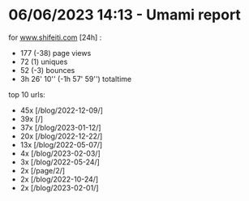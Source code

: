 # 06/06/2023 14:13 - Umami report
for www.shifeiti.com [24h] :

 - 177 (-38) page views
 - 72 (1) uniques
 - 52 (-3) bounces
 - 3h 26' 10'' (-1h 57' 59'') totaltime


top 10 urls:
 - 45x [/blog/2022-12-09/]
 - 39x [/]
 - 37x [/blog/2023-01-12/]
 - 20x [/blog/2022-12-22/]
 - 13x [/blog/2022-05-07/]
 - 4x [/blog/2023-02-03/]
 - 3x [/blog/2022-05-24/]
 - 2x [/page/2/]
 - 2x [/blog/2022-10-24/]
 - 2x [/blog/2023-02-01/]


